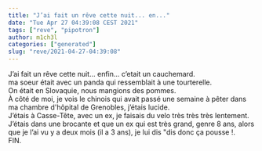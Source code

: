 ```yaml
---
title: "J’ai fait un rêve cette nuit... en..."
date: "Tue Apr 27 04:39:08 CEST 2021"
tags: ["reve", "pipotron"]
author: m1ch3l
categories: ["generated"]
slug: "reve/2021-04-27-04:39:08"
---
```


J’ai fait un rêve cette nuit... enfin... c’etait un cauchemard.<br>
ma soeur était avec un panda qui ressemblait à une tourterelle.<br>
On était en Slovaquie, nous mangions des pommes.<br>
À côté de moi, je vois le chinois qui avait passé une semaine à pêter dans ma chambre d'hôpital de Grenobles, j’étais lucide.<br>
J’étais à Casse-Tête, avec un ex, je faisais du velo très très très lentement.<br>
J’étais dans une brocante et que un ex qui est très grand, genre 8 ans, alors que je l’ai vu y a deux mois (il a 3 ans), je lui dis "dis donc ça pousse !.<br>
FIN.<br>
